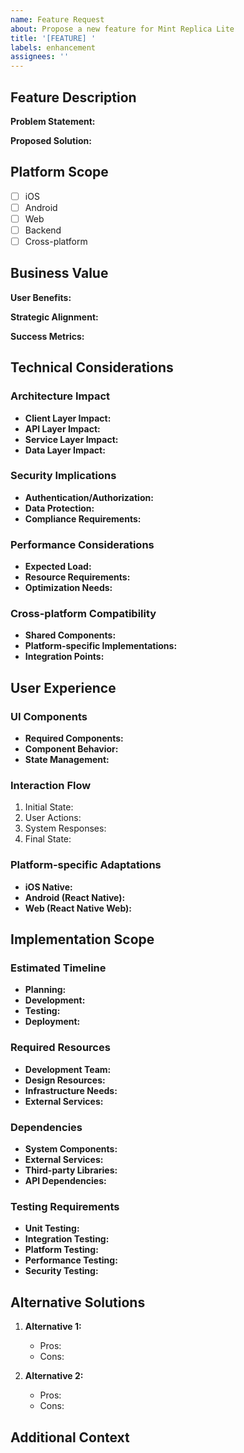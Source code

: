 ```yaml
---
name: Feature Request
about: Propose a new feature for Mint Replica Lite
title: '[FEATURE] '
labels: enhancement
assignees: ''
---
```


<!-- 
HUMAN TASKS:
1. Configure repository labels to include: enhancement, ios, android, web, backend, cross-platform
2. Set up branch protection rules to require feature request template completion
3. Configure GitHub project automation to auto-assign feature requests to project board
-->

## Feature Description
<!-- Provide a clear and detailed description of the proposed feature -->

**Problem Statement:**
<!-- What problem does this feature solve? -->

**Proposed Solution:**
<!-- Describe your proposed feature and how it addresses the problem -->

## Platform Scope
<!-- Select the target platform(s) for this feature -->
- [ ] iOS
- [ ] Android
- [ ] Web
- [ ] Backend
- [ ] Cross-platform

## Business Value
<!-- Explain the business impact and user benefits -->

**User Benefits:**
<!-- How will users benefit from this feature? -->

**Strategic Alignment:**
<!-- How does this align with project goals? -->

**Success Metrics:**
<!-- How will we measure the success of this feature? -->

## Technical Considerations

### Architecture Impact
<!-- Describe impact on system architecture components -->
- **Client Layer Impact:**
- **API Layer Impact:**
- **Service Layer Impact:**
- **Data Layer Impact:**

### Security Implications
<!-- Address security considerations based on Technical Specification section 6 -->
- **Authentication/Authorization:**
- **Data Protection:**
- **Compliance Requirements:**

### Performance Considerations
<!-- Detail performance impact and requirements -->
- **Expected Load:**
- **Resource Requirements:**
- **Optimization Needs:**

### Cross-platform Compatibility
<!-- Describe considerations for maintaining consistent functionality -->
- **Shared Components:**
- **Platform-specific Implementations:**
- **Integration Points:**

## User Experience

### UI Components
<!-- List required UI elements based on Technical Specification section 5.1 -->
- **Required Components:**
- **Component Behavior:**
- **State Management:**

### Interaction Flow
<!-- Describe the user interaction pattern -->
1. Initial State:
2. User Actions:
3. System Responses:
4. Final State:

### Platform-specific Adaptations
<!-- Detail platform-specific UI/UX considerations -->
- **iOS Native:**
- **Android (React Native):**
- **Web (React Native Web):**

## Implementation Scope

### Estimated Timeline
<!-- Provide implementation timeline estimates -->
- **Planning:** 
- **Development:**
- **Testing:**
- **Deployment:**

### Required Resources
<!-- List required development resources -->
- **Development Team:**
- **Design Resources:**
- **Infrastructure Needs:**
- **External Services:**

### Dependencies
<!-- List system and service dependencies -->
- **System Components:**
- **External Services:**
- **Third-party Libraries:**
- **API Dependencies:**

### Testing Requirements
<!-- Outline testing scope and requirements -->
- **Unit Testing:**
- **Integration Testing:**
- **Platform Testing:**
- **Performance Testing:**
- **Security Testing:**

## Alternative Solutions
<!-- Optional: Describe alternative approaches considered -->
1. **Alternative 1:**
   - Pros:
   - Cons:

2. **Alternative 2:**
   - Pros:
   - Cons:

## Additional Context
<!-- Optional: Add any other context about the feature request -->

<!-- Supported formats: png, jpg, svg, md -->
<!-- Attach any relevant screenshots, mockups, or technical diagrams -->
